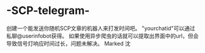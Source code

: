 # -SCP-telegram-
创建一个能发送你随机SCP文章的机器人来打发时间吧。
"yourchatid"可以通过私聊@userinfobot获得。
如果使用异步爬虫的话就可以提取出界面中的url，但会导致信号灯响应时间过长，问题未解决。
Marked 沈

